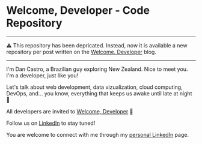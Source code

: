 # Welcome, Developer - Code Repository

<hr/>

⚠️ This repository has been depricated. Instead, now it is available a new repository per post written on the [Welcome, Developer](https://www.welcomedeveloper.com) blog.

<hr/>

I'm Dan Castro, a Brazilian guy exploring New Zealand. Nice to meet you. I'm a developer, just like you!

Let's talk about web development, data vizualization, cloud computing, DevOps, and... you know, everything that keeps us awake until late at night 🦉

All developers are invited to [Welcome, Developer](https://www.welcomedeveloper.com) 🖖

Follow us on [LinkedIn](https://www.linkedin.com/company/welcome-developer) to stay tuned!

You are welcome to connect with me through my [personal LinkedIn](https://www.linkedin.com/in/danilovcastro/) page.
